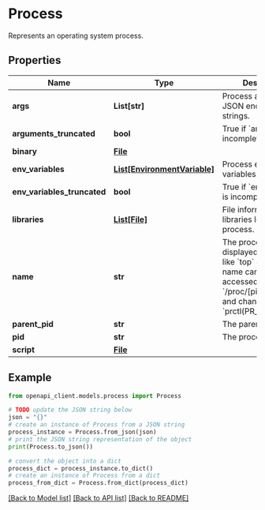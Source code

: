 # Process

Represents an operating system process.

## Properties

Name | Type | Description | Notes
------------ | ------------- | ------------- | -------------
**args** | **List[str]** | Process arguments as JSON encoded strings. | [optional] 
**arguments_truncated** | **bool** | True if &#x60;args&#x60; is incomplete. | [optional] 
**binary** | [**File**](File.md) |  | [optional] 
**env_variables** | [**List[EnvironmentVariable]**](EnvironmentVariable.md) | Process environment variables. | [optional] 
**env_variables_truncated** | **bool** | True if &#x60;env_variables&#x60; is incomplete. | [optional] 
**libraries** | [**List[File]**](File.md) | File information for libraries loaded by the process. | [optional] 
**name** | **str** | The process name, as displayed in utilities like &#x60;top&#x60; and &#x60;ps&#x60;. This name can be accessed through &#x60;/proc/[pid]/comm&#x60; and changed with &#x60;prctl(PR_SET_NAME)&#x60;. | [optional] 
**parent_pid** | **str** | The parent process ID. | [optional] 
**pid** | **str** | The process ID. | [optional] 
**script** | [**File**](File.md) |  | [optional] 

## Example

```python
from openapi_client.models.process import Process

# TODO update the JSON string below
json = "{}"
# create an instance of Process from a JSON string
process_instance = Process.from_json(json)
# print the JSON string representation of the object
print(Process.to_json())

# convert the object into a dict
process_dict = process_instance.to_dict()
# create an instance of Process from a dict
process_from_dict = Process.from_dict(process_dict)
```
[[Back to Model list]](../README.md#documentation-for-models) [[Back to API list]](../README.md#documentation-for-api-endpoints) [[Back to README]](../README.md)



